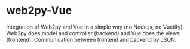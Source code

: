 # web2py-Vue
Integration of Web2py and Vue in a simple way (no Node.js, no Vuetify). 
Web2py does model and controller (backend) and Vue does the views (frontend). 
Communication between frontend and backend by JSON.
